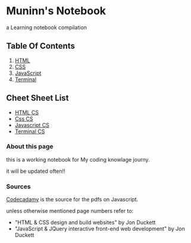 # Muninn\'s Notebook
a Learning notebook compilation

## Table Of Contents

1. [HTML](html-notes.md)
1. [CSS](css-notes.md)
1. [JavaScript](javascript-notes-home.md)
1. [Terminal](terminal.md)

## Cheet Sheet List
- [HTML CS](html-cheetsheet.md)
- [Css CS](css-cheetsheet.md)
- [Javascript CS](/Js-note-pages/javascript-cheetsheet.md)
- [Terminal CS](terminal.md)


### About this page

this is a working notebook for My coding knowlage journy.

it will be updated often!!

### Sources
[Codecadamy](https://www.codecademy.com/) is the source for the pdfs on Javascript.

unless otherwise mentioned page numbers refer to:
- "HTML & CSS design and build websites" by Jon Duckett
- "JavaScript & JQuery interactive front-end web development" by Jon Duckett